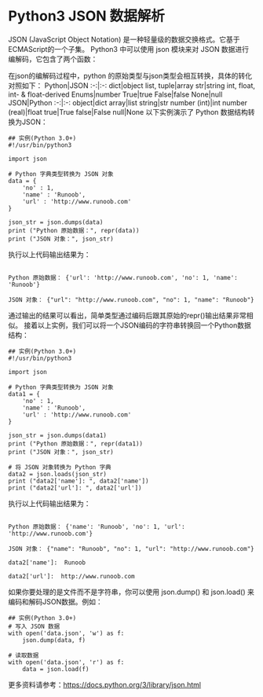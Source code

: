 # Python3 JSON 数据解析
JSON (JavaScript Object Notation)  是一种轻量级的数据交换格式。它基于ECMAScript的一个子集。
Python3 中可以使用 json 模块来对 JSON 数据进行编解码，它包含了两个函数：

在json的编解码过程中，python 的原始类型与json类型会相互转换，具体的转化对照如下：
Python|JSON
:-:|:-:
dict|object
list, tuple|array
str|string
int, float, int- & float-derived Enums|number
True|true
False|false
None|null
JSON|Python
:-:|:-:
object|dict
array|list
string|str
number (int)|int
number (real)|float
true|True
false|False
null|None
以下实例演示了 Python 数据结构转换为JSON：
```
## 实例(Python 3.0+)
#!/usr/bin/python3
 
import json
 
# Python 字典类型转换为 JSON 对象
data = {
    'no' : 1,
    'name' : 'Runoob',
    'url' : 'http://www.runoob.com'
}
 
json_str = json.dumps(data)
print ("Python 原始数据：", repr(data))
print ("JSON 对象：", json_str)
```
执行以上代码输出结果为：
```
Python 原始数据： {'url': 'http://www.runoob.com', 'no': 1, 'name': 'Runoob'}
JSON 对象： {"url": "http://www.runoob.com", "no": 1, "name": "Runoob"}
```
通过输出的结果可以看出，简单类型通过编码后跟其原始的repr()输出结果非常相似。
接着以上实例，我们可以将一个JSON编码的字符串转换回一个Python数据结构：
```
## 实例(Python 3.0+)
#!/usr/bin/python3
 
import json
 
# Python 字典类型转换为 JSON 对象
data1 = {
    'no' : 1,
    'name' : 'Runoob',
    'url' : 'http://www.runoob.com'
}
 
json_str = json.dumps(data1)
print ("Python 原始数据：", repr(data1))
print ("JSON 对象：", json_str)
 
# 将 JSON 对象转换为 Python 字典
data2 = json.loads(json_str)
print ("data2['name']: ", data2['name'])
print ("data2['url']: ", data2['url'])
```
执行以上代码输出结果为：
```
Python 原始数据： {'name': 'Runoob', 'no': 1, 'url': 'http://www.runoob.com'}
JSON 对象： {"name": "Runoob", "no": 1, "url": "http://www.runoob.com"}
data2['name']:  Runoob
data2['url']:  http://www.runoob.com
```
如果你要处理的是文件而不是字符串，你可以使用 json.dump() 和 json.load() 来编码和解码JSON数据。例如：
```
## 实例(Python 3.0+)
# 写入 JSON 数据
with open('data.json', 'w') as f:
    json.dump(data, f)
 
# 读取数据
with open('data.json', 'r') as f:
    data = json.load(f)
```
更多资料请参考：https://docs.python.org/3/library/json.html			
						
			
